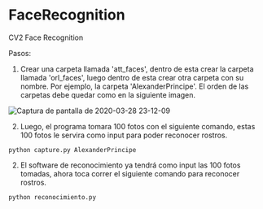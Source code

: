# FaceRecognition
CV2 Face Recognition

Pasos:

1. Crear una carpeta llamada 'att_faces', dentro de esta crear la carpeta llamada 'orl_faces', luego dentro de esta crear otra carpeta con su nombre. Por ejemplo, la carpeta 'AlexanderPrincipe'. El orden de las carpetas debe quedar como en la siguiente imagen.

![Captura de pantalla de 2020-03-28 23-12-09](https://user-images.githubusercontent.com/31213239/77840170-d2b74980-7149-11ea-807d-e5c614808656.png)

2. Luego, el programa tomara 100 fotos con el siguiente comando, estas 100 fotos le servira como input para poder reconocer rostros.
```
python capture.py AlexanderPrincipe
```

2. El software de reconocimiento ya tendrá como input las 100 fotos tomadas, ahora toca correr el siguiente comando para reconocer rostros.

```
python reconocimiento.py
```
